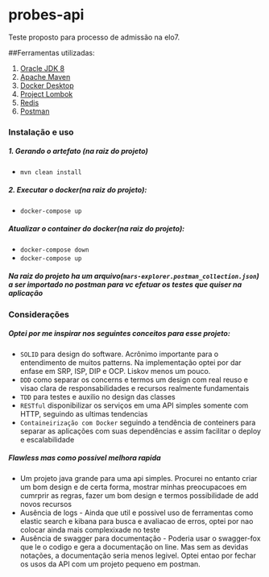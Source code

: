 # probes-api

Teste proposto para processo de admissão na elo7. 

##Ferramentas utilizadas:

1. [Oracle JDK 8](http://www.oracle.com/technetwork/pt/java/javase/downloads/jdk8-downloads-2133151.html)
2. [Apache Maven](https://maven.apache.org/)
3. [Docker Desktop](https://www.docker.com/products/docker-desktop)
4. [Project Lombok](https://projectlombok.org/) 
5. [Redis](https://redis.io/)
6. [Postman](https://www.getpostman.com/)

### Instalação e uso

##### 1. Gerando o artefato (na raiz do projeto)
- `mvn clean install`

##### 2. Executar o docker(na raiz do projeto):
- `docker-compose up`

##### Atualizar o container do docker(na raiz do projeto):
- `docker-compose down`
- `docker-compose up`

##### Na raiz do projeto ha um arquivo(`mars-explorer.postman_collection.json`) a ser importado no postman para vc efetuar os testes que quiser na aplicação


### Considerações

##### Optei por me inspirar nos seguintes conceitos para esse projeto:
- `SOLID` para design do software. Acrônimo importante para o entendimento de muitos patterns. Na implementação optei por dar enfase em SRP, ISP, DIP e OCP. Liskov menos um pouco.
- `DDD` como separar os concerns e termos um design com real reuso e visao clara de responsabilidades e recursos realmente fundamentais
- `TDD` para testes e auxilio no design das classes
- `RESTful` disponibilizar os serviços em uma API simples somente com HTTP, seguindo as ultimas tendencias
- `Containeirização com Docker` seguindo a tendência de conteiners para separar as aplicações com suas dependências e assim facilitar o deploy e escalabilidade


##### Flawless mas como possivel melhora rapida
- Um projeto java grande para uma api simples. Procurei no entanto criar um bom design e de certa forma, mostrar minhas preocupacoes em cumrprir as regras, fazer um bom design e termos possibilidade de add novos recursos
- Ausência de logs - Ainda que util e possivel uso de ferramentas como elastic search e kibana para busca e avaliacao de erros, optei por nao colocar ainda mais complexixade no teste
- Ausência de swagger para documentação - Poderia usar o swagger-fox que le o codigo e gera a documentação on line. Mas sem as devidas notações, a documentação seria menos legivel. Optei entao por fechar os usos da API com um projeto pequeno em postman.




